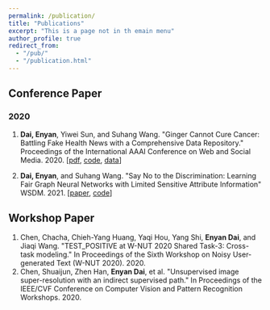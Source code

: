 ```yaml
---
permalink: /publication/
title: "Publications"
excerpt: "This is a page not in th emain menu"
author_profile: true
redirect_from: 
  - "/pub/"
  - "/publication.html"
---
```


## Conference Paper


### 2020
1. **Dai, Enyan**, Yiwei Sun, and Suhang Wang. "Ginger Cannot Cure Cancer: Battling Fake Health News with a Comprehensive Data Repository." Proceedings of the International AAAI Conference on Web and Social Media. 2020. \[[pdf](https://arxiv.org/pdf/2002.00837.pdf), [code](https://github.com/EnyanDai/FakeHealth), [data](https://zenodo.org/record/3606757)\]

2. **Dai, Enyan**, and Suhang Wang. "Say No to the Discrimination: Learning Fair Graph Neural Networks with Limited Sensitive Attribute Information" WSDM. 2021. \[[paper](https://arxiv.org/pdf/2009.01454.pdf), [code](https://github.com/EnyanDai/FairGNN)\]

## Workshop Paper
1. Chen, Chacha, Chieh-Yang Huang, Yaqi Hou, Yang Shi, **Enyan Dai**, and Jiaqi Wang. "TEST_POSITIVE at W-NUT 2020 Shared Task-3: Cross-task modeling." In Proceedings of the Sixth Workshop on Noisy User-generated Text (W-NUT 2020). 2020.
2. Chen, Shuaijun, Zhen Han, **Enyan Dai**, et al. "Unsupervised image super-resolution with an indirect supervised path." In Proceedings of the IEEE/CVF Conference on Computer Vision and Pattern Recognition Workshops. 2020.
